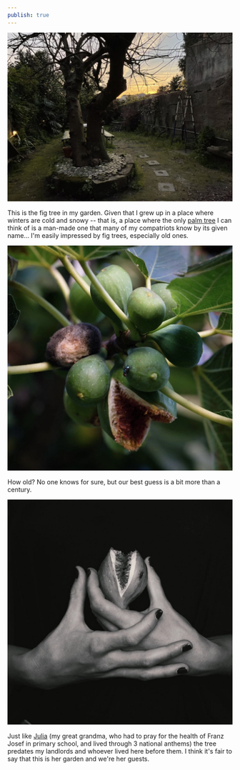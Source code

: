 ```yaml
---
publish: true
---
```

![22](5422527B-BD3E-479A-A1CC-55C89BACB695_1_105_c.jpeg)

This is the fig tree in my garden. Given that I grew up in a place where winters are cold and snowy -- that is, a place where the only [palm tree](https://en.wikipedia.org/wiki/Greetings_from_Jerusalem_Avenue) I can think of is a man-made one that many of my compatriots know by its given name... I'm easily impressed by fig trees, especially old ones. 

![433](fig-pacman.webp)

How old? No one knows for sure, but our best guess is a bit more than a century.

![537](fig-hand.webp)

Just like [Julia](<../Julia>) (my great grandma, who had to pray for the health of Franz Josef in primary school, and lived through 3 national anthems) the tree predates my landlords and whoever lived here before them. I think it's fair to say that this is her garden and we're her guests.
